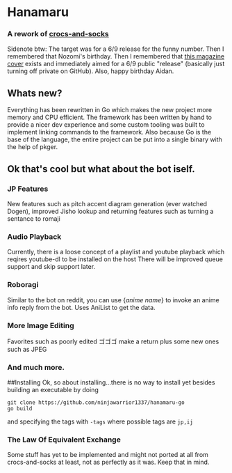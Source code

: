 # Hanamaru
### A rework of [crocs-and-socks](https://github.com/ninjawarrior1337/crocs-and-socks/)
Sidenote btw: The target was for a 6/9 release for the funny number. Then I remembered that
Nozomi's birthday. Then I remembered that [this magazine cover](https://i.redd.it/dnittba9sfm41.jpg) exists 
and immediately aimed for a 6/9 public "release" (basically just turning off private on GitHub). Also, happy birthday Aidan.

## Whats new?
Everything has been rewritten in Go which makes the new project more memory and CPU efficient.
The framework has been written by hand to provide a nicer dev experience and some custom tooling was built 
to implement linking commands to the framework. Also because Go is the base of the language, the entire project can be
put into a single binary with the help of pkger.

## Ok that's cool but what about the bot iself.
### JP Features
New features such as pitch accent diagram generation (ever watched Dogen), improved Jisho lookup
and returning features such as turning a sentance to romaji

### Audio Playback
Currently, there is a loose concept of a playlist and youtube playback which reqires youtube-dl to be installed on the host
There will be improved queue support and skip support later.

### Roboragi
Similar to the bot on reddit, you can use {*anime name*} to invoke an anime info reply from the bot. Uses AniList to get
the data.

### More Image Editing
Favorites such as poorly edited ゴゴゴ make a return plus some new ones such as JPEG

### And much more.

##Installing
Ok, so about installing...there is no way to install yet besides building an executable by doing
```shell script
git clone https://github.com/ninjawarrior1337/hanamaru-go
go build
```
and specifying the tags with ```-tags``` where possible tags are ```jp,ij```

### The Law Of Equivalent Exchange
Some stuff has yet to be implemented and might not ported at all from crocs-and-socks
at least, not as perfectly as it was. Keep that in mind.


